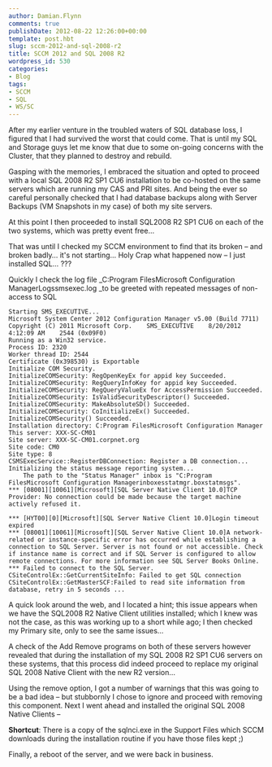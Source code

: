 ```yaml
---
author: Damian.Flynn
comments: true
publishDate: 2012-08-22 12:26:00+00:00
template: post.hbt
slug: sccm-2012-and-sql-2008-r2
title: SCCM 2012 and SQL 2008 R2
wordpress_id: 530
categories:
- Blog
tags:
- SCCM
- SQL
- WS/SC
---
```


After my earlier venture in the troubled waters of SQL database loss, I figured that I had survived the worst that could come. That is until my SQL and Storage guys let me know that due to some on-going concerns with the Cluster, that they planned to destroy and rebuild.

Gasping with the memories, I embraced the situation and opted to proceed with a local SQL 2008 R2 SP1 CU6 installation to be co-hosted on the same servers which are running my CAS and PRI sites. And being the ever so careful personally checked that I had database backups along with Server Backups (VM Snapshots in my case) of both my site servers.

At this point I then proceeded to install SQL2008 R2 SP1 CU6 on each of the two systems, which was pretty event free…

That was until I checked my SCCM environment to find that its broken – and broken badly… it's not starting… Holy Crap what happened now – I just installed SQL… ???

Quickly I check the log file _C:Program FilesMicrosoft Configuration ManagerLogssmsexec.log _to be greeted with repeated messages of non-access to SQL
    
    Starting SMS_EXECUTIVE...     
    Microsoft System Center 2012 Configuration Manager v5.00 (Build 7711)     
    Copyright (C) 2011 Microsoft Corp.    SMS_EXECUTIVE    8/20/2012 4:12:09 AM    2544 (0x09F0)
    Running as a Win32 service.     
    Process ID: 2320     
    Worker thread ID: 2544     
    Certificate (0x398530) is Exportable     
    Initialize COM Security.     
    InitializeCOMSecurity: RegOpenKeyEx for appid key Succeeded.     
    InitializeCOMSecurity: RegQueryInfoKey for appid key Succeeded.
    InitializeCOMSecurity: RegQueryValueEx for AccessPermission Succeeded.
    InitializeCOMSecurity: IsValidSecurityDescriptor() Succeeded.
    InitializeCOMSecurity: MakeAbsoluteSD() Succeeded.     
    InitializeCOMSecurity: CoInitializeEx() Succeeded.     
    InitializeCOMSecurity() Succeeded.     
    Installation directory: C:Program FilesMicrosoft Configuration Manager     
    This server: XXX-SC-CM01     
    Site server: XXX-SC-CM01.corpnet.org     
    Site code: CM0     
    Site type: 8     
    CSMSExecService::RegisterDBConnection: Register a DB connection...     
    Initializing the status message reporting system...     
        The path to the "Status Manager" inbox is "C:Program FilesMicrosoft Configuration Managerinboxesstatmgr.boxstatmsgs".
    *** [08001][10061][Microsoft][SQL Server Native Client 10.0]TCP Provider: No connection could be made because the target machine actively refused it.
    				
    *** [HYT00][0][Microsoft][SQL Server Native Client 10.0]Login timeout expired     
    *** [08001][10061][Microsoft][SQL Server Native Client 10.0]A network-related or instance-specific error has occurred while establishing a connection to SQL Server. Server is not found or not accessible. Check if instance name is correct and if SQL Server is configured to allow remote connections. For more information see SQL Server Books Online.     
    *** Failed to connect to the SQL Server.     
    CSiteControlEx::GetCurrentSiteInfo: Failed to get SQL connection
    CSiteControlEx::GetMasterSCF:Failed to read site information from database, retry in 5 seconds ...
    




A quick look around the web, and I located a hint; this issue appears when we have the SQL2008 R2 Native Client utilities installed; which I knew was not the case, as this was working up to a short while ago; I then checked my Primary site, only to see the same issues…




A check of the Add Remove programs on both of these servers however revealed that during the installation of my SQL 2008 R2 SP1 CU6 servers on these systems, that this process did indeed proceed to replace my original SQL 2008 Native Client with the new R2 version…




Using the remove option, I got a number of warnings that this was going to be a bad idea – but stubbornly I chose to ignore and proceed with removing this component. Next I went ahead and installed the original SQL 2008 Native Clients –




**Shortcut**: There is a copy of the sqlnci.exe in the Support Files which SCCM downloads during the installation routine if you have those files kept ;)




Finally, a reboot of the server, and we were back in business.
